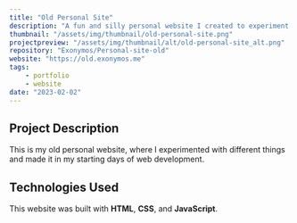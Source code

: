 ```yaml
---
title: "Old Personal Site"
description: "A fun and silly personal website I created to experiment with."
thumbnail: "/assets/img/thumbnail/old-personal-site.png"
projectpreview: "/assets/img/thumbnail/alt/old-personal-site_alt.png"
repository: "Exonymos/Personal-site-old"
website: "https://old.exonymos.me"
tags:
    - portfolio
    - website
date: "2023-02-02"
---
```


## Project Description

This is my old personal website, where I experimented with different things and made it in my starting days of web development.

## Technologies Used

This website was built with **HTML**, **CSS**, and **JavaScript**.
